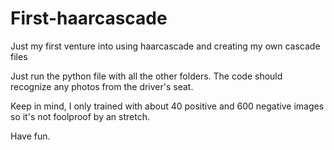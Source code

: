 # First-haarcascade

Just my first venture into using haarcascade and creating my own cascade files

Just run the python file with all the other folders. The code should recognize any photos from the driver's seat.

Keep in mind, I only trained with about 40 positive and 600 negative images so it's not foolproof by an stretch.

Have fun.
